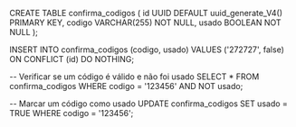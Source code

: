 CREATE TABLE confirma_codigos ( id UUID DEFAULT uuid_generate_V4() PRIMARY KEY,
                                codigo VARCHAR(255) NOT NULL,
                                usado BOOLEAN NOT NULL
                                );

INSERT INTO confirma_codigos (codigo, usado)
VALUES ('272727', false)
ON CONFLICT (id) DO NOTHING;



-- Verificar se um código é válido e não foi usado
SELECT * FROM confirma_codigos WHERE codigo = '123456' AND NOT usado;

-- Marcar um código como usado
UPDATE confirma_codigos SET usado = TRUE WHERE codigo = '123456';